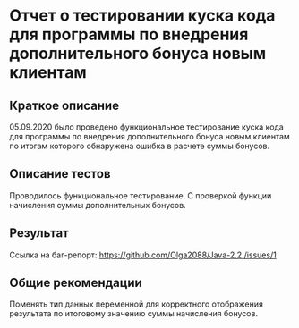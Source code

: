 # **Отчет о тестировании куска кода для программы по внедрения дополнительного бонуса новым клиентам**
## **Краткое описание**

05.09.2020 было проведено  функциональное тестирование куска кода для программы по внедрения дополнительного бонуса новым клиентам по итогам которого обнаружена ошибка в расчете суммы бонусов.


## **Описание тестов**
Проводилось  функциональное тестирование. С проверкой функции начисления суммы дополнительных бонусов.

## **Результат**
Ссылка на баг-репорт:
https://github.com/Olga2088/Java-2.2./issues/1

## **Общие рекомендации**
Поменять тип данных переменной для корректного отображения результата по итоговому значению суммы начисления бонусов.